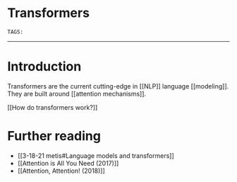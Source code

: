 # Transformers
`TAGS:`

---
# Introduction
Transformers are the current cutting-edge in [[NLP]] language [[modeling]]. They are built around [[attention mechanisms]]. 

[[How do transformers work?]]

# Further reading
- [[3-18-21 metis#Language models and transformers]]
- [[Attention is All You Need (2017)]]
- [[Attention, Attention! (2018)]]